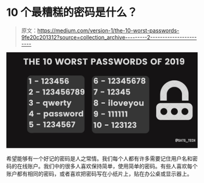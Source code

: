 # 10 个最糟糕的密码是什么？

> 原文：<https://medium.com/version-1/the-10-worst-passwords-9fe20c201312?source=collection_archive---------2----------------------->

![](img/7de18ab37aeff54aa70dd199d206098f.png)

希望能够有一个好记的密码是人之常情。我们每个人都有许多需要记住用户名和密码的在线账户。我们中的很多人喜欢保持简单，使用简单的密码。有些人喜欢每个账户都有相同的密码，或者喜欢把密码写在小纸片上，贴在办公桌或显示器上。